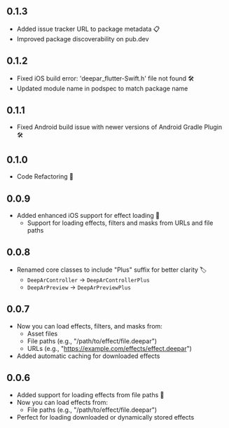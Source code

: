 ## 0.1.3

- Added issue tracker URL to package metadata 📋
- Improved package discoverability on pub.dev

## 0.1.2

- Fixed iOS build error: 'deepar_flutter-Swift.h' file not found 🛠️
- Updated module name in podspec to match package name

## 0.1.1

- Fixed Android build issue with newer versions of Android Gradle Plugin 🛠️

## 0.1.0

- Code Refactoring 🔄

## 0.0.9

- Added enhanced iOS support for effect loading 📱
  - Support for loading effects, filters and masks from URLs and file paths

## 0.0.8

- Renamed core classes to include "Plus" suffix for better clarity 🏷️
  - `DeepArController` → `DeepArControllerPlus`
  - `DeepArPreview` → `DeepArPreviewPlus`

## 0.0.7

- Now you can load effects, filters, and masks from:
  - Asset files
  - File paths (e.g., "/path/to/effect/file.deepar")
  - URLs (e.g., "https://example.com/effects/effect.deepar")
- Added automatic caching for downloaded effects

## 0.0.6

- Added support for loading effects from file paths 🎉
- Now you can load effects from:
  - File paths (e.g., "/path/to/effect/file.deepar")
- Perfect for loading downloaded or dynamically stored effects
